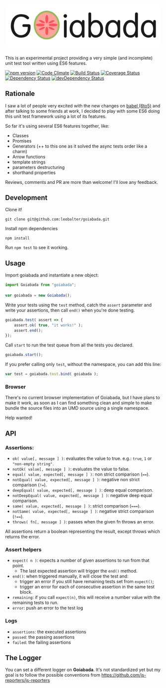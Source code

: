 # ![Goiabada](images/goiabada-text.png)

This is an experimental project providing a very simple (and incomplete) unit test tool written using ES6 features.

[![npm version](https://badge.fury.io/js/goiabada.svg)](http://badge.fury.io/js/goiabada)
[![Code Climate](https://codeclimate.com/github/leobalter/goiabada/badges/gpa.svg)](https://codeclimate.com/github/leobalter/goiabada)
[![Build Status](https://travis-ci.org/leobalter/goiabada.svg?branch=master)](https://travis-ci.org/leobalter/goiabada)
[![Coverage Status](https://coveralls.io/repos/leobalter/goiabada/badge.svg)](https://coveralls.io/r/leobalter/goiabada)
[![Dependency Status](https://david-dm.org/leobalter/goiabada.svg)](https://david-dm.org/leobalter/goiabada)
[![devDependency Status](https://david-dm.org/leobalter/goiabada/dev-status.svg)](https://david-dm.org/leobalter/goiabada#info=devDependencies)

## Rationale

I saw a lot of people very excited with the new changes on [babel (6to5)](https://babeljs.io/) and after talking to some friends at work, I decided to play with some ES6 doing this unit test framework using a lot of its features.

So far it's using several ES6 features together, like:

- Classes
- Promises
- Generators (++ to this one as it solved the async tests order like a charm)
- Arrow functions
- template strings
- parameters destructuring
- shorthand properties

Reviews, comments and PR are more than welcome! I'll love any feedback.

## Development

Clone it!

```
git clone git@github.com:leobalter/goiabada.git
```

Install npm dependencies

```
npm install
```

Run `npm test` to see it working.

## Usage

Import goiabada and instantiate a new object:

```js
import Goiabada from "goiabada";

var goiabada = new Goiabada();
```

Write your tests using the `test` method, catch the `assert` parameter and write your assertions, then call `end()` when you're done testing.

```js
goiabada.test( assert => {
    assert.ok( true, "it works!" );
    assert.end();
});
```

Call `start` to run the test queue from all the tests you declared.

```js
goiabada.start();
```

If you prefer calling only `test`, without the namespace, you can add this line:

```js
var test = goiabada.test.bind( goiabada );
```

### Browser

There's no current browser implementation of Goiabada, but I have plans to make it work, as soon as I can find something clean and simple to make bundle the source files into an UMD source using a single namespace.

Help wanted!

## API

### Assertions:

- `ok( value[, message ] )`: evaluates the value to true. e.g.: `true`, `1` or `"non-empty string"`.
- `notOk( value[, message ] )`: evaluates the value to false.
- `equal( value, expected[, message ] )`: non strict comparison (`==`).
- `notEqual( value, expected[, message ] )`: negative non strict comparison (`!=`).
- `deepEqual( value, expected[, message ] )`: deep equal comparison.
- `notDeepEqual( value, expected[, message ] )`: negative deep equal comparison.
- `same( value, expected[, message ] )`: strict comparison (`===`).
- `notSame( value, expected[, message ] )`: negative strict comparison (`!==`).
- `throws( fn[, message ] )`: passes when the given fn throws an error.

All assertions return a boolean representing the result, except throws which returns the error.

### Assert helpers

- `expect( n )`: expects a number of given assertions to run from that point.
  - The last expected assertion will trigger the `end()` method.
- `end()`: when triggered manually, it will close the test and:
  - trigger an error if you still have remaining tests set from `expect()`;
  - trigger an error for each of consecutive assertion in the same test block.
- `remaining`: if you call `expect(n)`, this will receive a number value with the remaining tests to run.
- `error`: push an error to the test log

### Logs

- `assertions`: the executed assertions
- `passed`: the passing assertions
- `failed`: the failing assertions

## The Logger

You can set a different logger on **Goiabada**. It's not standardized yet but my goal is to follow the possible conventions from https://github.com/js-reporters/js-reporters
